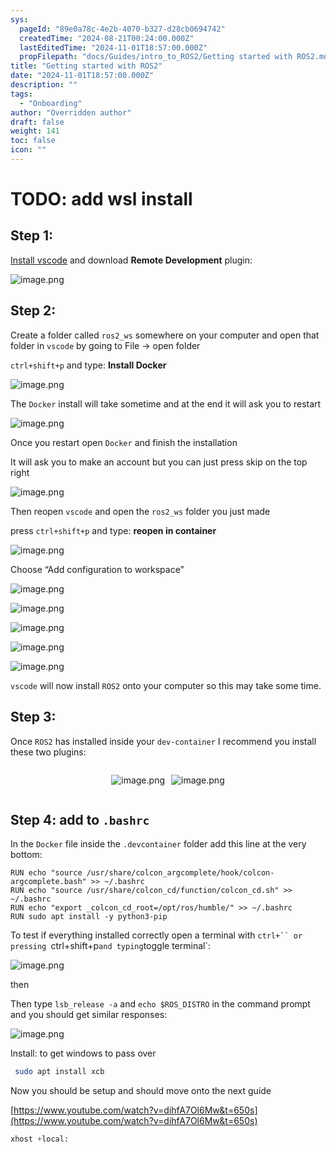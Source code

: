 ```yaml
---
sys:
  pageId: "89e0a78c-4e2b-4070-b327-d28cb0694742"
  createdTime: "2024-08-21T00:24:00.000Z"
  lastEditedTime: "2024-11-01T18:57:00.000Z"
  propFilepath: "docs/Guides/intro_to_ROS2/Getting started with ROS2.md"
title: "Getting started with ROS2"
date: "2024-11-01T18:57:00.000Z"
description: ""
tags:
  - "Onboarding"
author: "Overridden author"
draft: false
weight: 141
toc: false
icon: ""
---
```


# TODO: add wsl install

## Step 1:

[Install vscode](https://code.visualstudio.com/download) and download **Remote Development** plugin:

![image.png](https://prod-files-secure.s3.us-west-2.amazonaws.com/d518164a-d88e-44d1-a4ee-3adb3bd8bce0/efb52993-1881-4a40-b95e-6f020334f022/image.png?X-Amz-Algorithm=AWS4-HMAC-SHA256&X-Amz-Content-Sha256=UNSIGNED-PAYLOAD&X-Amz-Credential=ASIAZI2LB466Q5OPOUXK%2F20250405%2Fus-west-2%2Fs3%2Faws4_request&X-Amz-Date=20250405T190202Z&X-Amz-Expires=3600&X-Amz-Security-Token=IQoJb3JpZ2luX2VjELn%2F%2F%2F%2F%2F%2F%2F%2F%2F%2FwEaCXVzLXdlc3QtMiJHMEUCIE8O7EOyzS87TU7qKZvrHIGkWj94jgbj0q0U0SoXBEJtAiEAn5su8C3ubSX9XW4MxqaxQqoYxqt61UhiNkPFuTOiXbwq%2FwMIMhAAGgw2Mzc0MjMxODM4MDUiDC2IqzpZnFz1zStb1CrcA4wZ0jJWy96t7Iqgms3q5ho71yaTfKfMct4fsq5ONKvNN63mZj82u8Fb9JLb8JGyxbh5cXaamOZU5injP5i07cw7fC7rtLtKZ7N0I%2FOiln8R4Iz7djzSCXfnu5kWUciH6FsHO1BEEymRW5OJ6mJfrSC89Phojz5YMjFzDJfplKOl3ji9WjVXJ%2FlIs21%2BEsLZWROw4V6XQyQA0pvF42wLGMSv%2BUHQSJTSLAAvfDxNKJ7KRasNNbqgroaNCj9AfbJsvNAxAoTqzwLLZyGwV3fTJxUNC5eEBASj79Sbr4P7HcSHmEd00oETQKZafQC4rpubLQqj3Xp7bfH5imKnaklWEcPmVboTamRf6nOmLWicRbnfXebrRbez0VvauQAMZ6X1CEW7vLafygz1vt%2F0yV%2BuaBKWYQaJsdb96Nc8jSEhdHhW759ecnfsKxOlPeDZXZt3GJtRcjqa8jnOe8gwTF%2BtNmTdLyfTgbRHt%2BzQtFqgJMs1QVZLgnGWm8rYTyVfLRlK3v%2FEPQsQK1viHUEJIawvUPKvgbdpSOMEVFaB1HR77nqaPSuwJYe3JP5Dh%2BPurfoPi3klqr54FmljTBu7PE3y2IlHWWsF9jAaPKWmssQXh%2BIitC538yYqtkOSjxijMILIxb8GOqUBrV8RvWYF%2FldTj89N4yqjr5iOddHKLikIJgLqwrfKbZ7ayUjdnqSeeKxiEox3Phik6NUCcZlM9i34QWMl6fOXgHWl%2BFWrvpq2gtl1O4tmgTCYKNvA64yg5H7qXuNotBvbGaxYl1NoqVhzkAs6Cb3O2%2FE7stpnHN3moOQygkac6qO10Eg1n1OgktAIlFRw2ejN9OmijLeKccUtI%2BywxUz5wk7RzNRZ&X-Amz-Signature=8ecde63b9e63a565515bd64df9dfe257e50bc0d8526acb1c82b588547b9fe9ea&X-Amz-SignedHeaders=host&x-id=GetObject)

## Step 2:

Create a folder called `ros2_ws` somewhere on your computer and open that folder in `vscode` by going to File → open folder 

`ctrl+shift+p` and type: **Install Docker**

![image.png](https://prod-files-secure.s3.us-west-2.amazonaws.com/d518164a-d88e-44d1-a4ee-3adb3bd8bce0/2269dc0e-1cd5-47ff-bceb-c04ad9b2eab0/image.png?X-Amz-Algorithm=AWS4-HMAC-SHA256&X-Amz-Content-Sha256=UNSIGNED-PAYLOAD&X-Amz-Credential=ASIAZI2LB466Q5OPOUXK%2F20250405%2Fus-west-2%2Fs3%2Faws4_request&X-Amz-Date=20250405T190202Z&X-Amz-Expires=3600&X-Amz-Security-Token=IQoJb3JpZ2luX2VjELn%2F%2F%2F%2F%2F%2F%2F%2F%2F%2FwEaCXVzLXdlc3QtMiJHMEUCIE8O7EOyzS87TU7qKZvrHIGkWj94jgbj0q0U0SoXBEJtAiEAn5su8C3ubSX9XW4MxqaxQqoYxqt61UhiNkPFuTOiXbwq%2FwMIMhAAGgw2Mzc0MjMxODM4MDUiDC2IqzpZnFz1zStb1CrcA4wZ0jJWy96t7Iqgms3q5ho71yaTfKfMct4fsq5ONKvNN63mZj82u8Fb9JLb8JGyxbh5cXaamOZU5injP5i07cw7fC7rtLtKZ7N0I%2FOiln8R4Iz7djzSCXfnu5kWUciH6FsHO1BEEymRW5OJ6mJfrSC89Phojz5YMjFzDJfplKOl3ji9WjVXJ%2FlIs21%2BEsLZWROw4V6XQyQA0pvF42wLGMSv%2BUHQSJTSLAAvfDxNKJ7KRasNNbqgroaNCj9AfbJsvNAxAoTqzwLLZyGwV3fTJxUNC5eEBASj79Sbr4P7HcSHmEd00oETQKZafQC4rpubLQqj3Xp7bfH5imKnaklWEcPmVboTamRf6nOmLWicRbnfXebrRbez0VvauQAMZ6X1CEW7vLafygz1vt%2F0yV%2BuaBKWYQaJsdb96Nc8jSEhdHhW759ecnfsKxOlPeDZXZt3GJtRcjqa8jnOe8gwTF%2BtNmTdLyfTgbRHt%2BzQtFqgJMs1QVZLgnGWm8rYTyVfLRlK3v%2FEPQsQK1viHUEJIawvUPKvgbdpSOMEVFaB1HR77nqaPSuwJYe3JP5Dh%2BPurfoPi3klqr54FmljTBu7PE3y2IlHWWsF9jAaPKWmssQXh%2BIitC538yYqtkOSjxijMILIxb8GOqUBrV8RvWYF%2FldTj89N4yqjr5iOddHKLikIJgLqwrfKbZ7ayUjdnqSeeKxiEox3Phik6NUCcZlM9i34QWMl6fOXgHWl%2BFWrvpq2gtl1O4tmgTCYKNvA64yg5H7qXuNotBvbGaxYl1NoqVhzkAs6Cb3O2%2FE7stpnHN3moOQygkac6qO10Eg1n1OgktAIlFRw2ejN9OmijLeKccUtI%2BywxUz5wk7RzNRZ&X-Amz-Signature=47537b6ec3632c7ef49b47e369caacfedf081c240b5a9977916ec12b05c176a8&X-Amz-SignedHeaders=host&x-id=GetObject)

The `Docker` install will take sometime and at the end it will ask you to restart

![image.png](https://prod-files-secure.s3.us-west-2.amazonaws.com/d518164a-d88e-44d1-a4ee-3adb3bd8bce0/ed233f78-be33-4b1f-b89c-9c346c0e961e/image.png?X-Amz-Algorithm=AWS4-HMAC-SHA256&X-Amz-Content-Sha256=UNSIGNED-PAYLOAD&X-Amz-Credential=ASIAZI2LB466Q5OPOUXK%2F20250405%2Fus-west-2%2Fs3%2Faws4_request&X-Amz-Date=20250405T190202Z&X-Amz-Expires=3600&X-Amz-Security-Token=IQoJb3JpZ2luX2VjELn%2F%2F%2F%2F%2F%2F%2F%2F%2F%2FwEaCXVzLXdlc3QtMiJHMEUCIE8O7EOyzS87TU7qKZvrHIGkWj94jgbj0q0U0SoXBEJtAiEAn5su8C3ubSX9XW4MxqaxQqoYxqt61UhiNkPFuTOiXbwq%2FwMIMhAAGgw2Mzc0MjMxODM4MDUiDC2IqzpZnFz1zStb1CrcA4wZ0jJWy96t7Iqgms3q5ho71yaTfKfMct4fsq5ONKvNN63mZj82u8Fb9JLb8JGyxbh5cXaamOZU5injP5i07cw7fC7rtLtKZ7N0I%2FOiln8R4Iz7djzSCXfnu5kWUciH6FsHO1BEEymRW5OJ6mJfrSC89Phojz5YMjFzDJfplKOl3ji9WjVXJ%2FlIs21%2BEsLZWROw4V6XQyQA0pvF42wLGMSv%2BUHQSJTSLAAvfDxNKJ7KRasNNbqgroaNCj9AfbJsvNAxAoTqzwLLZyGwV3fTJxUNC5eEBASj79Sbr4P7HcSHmEd00oETQKZafQC4rpubLQqj3Xp7bfH5imKnaklWEcPmVboTamRf6nOmLWicRbnfXebrRbez0VvauQAMZ6X1CEW7vLafygz1vt%2F0yV%2BuaBKWYQaJsdb96Nc8jSEhdHhW759ecnfsKxOlPeDZXZt3GJtRcjqa8jnOe8gwTF%2BtNmTdLyfTgbRHt%2BzQtFqgJMs1QVZLgnGWm8rYTyVfLRlK3v%2FEPQsQK1viHUEJIawvUPKvgbdpSOMEVFaB1HR77nqaPSuwJYe3JP5Dh%2BPurfoPi3klqr54FmljTBu7PE3y2IlHWWsF9jAaPKWmssQXh%2BIitC538yYqtkOSjxijMILIxb8GOqUBrV8RvWYF%2FldTj89N4yqjr5iOddHKLikIJgLqwrfKbZ7ayUjdnqSeeKxiEox3Phik6NUCcZlM9i34QWMl6fOXgHWl%2BFWrvpq2gtl1O4tmgTCYKNvA64yg5H7qXuNotBvbGaxYl1NoqVhzkAs6Cb3O2%2FE7stpnHN3moOQygkac6qO10Eg1n1OgktAIlFRw2ejN9OmijLeKccUtI%2BywxUz5wk7RzNRZ&X-Amz-Signature=9e60e11f58977c74628e89053ff2531b5b96eecc9e39f62822b623147d8038ef&X-Amz-SignedHeaders=host&x-id=GetObject)

Once you restart open `Docker` and finish the installation

It will ask you to make an account but you can just press skip on the top right

![image.png](https://prod-files-secure.s3.us-west-2.amazonaws.com/d518164a-d88e-44d1-a4ee-3adb3bd8bce0/21010ad9-1659-4fd9-9f59-9932a09b2a3d/image.png?X-Amz-Algorithm=AWS4-HMAC-SHA256&X-Amz-Content-Sha256=UNSIGNED-PAYLOAD&X-Amz-Credential=ASIAZI2LB466Q5OPOUXK%2F20250405%2Fus-west-2%2Fs3%2Faws4_request&X-Amz-Date=20250405T190202Z&X-Amz-Expires=3600&X-Amz-Security-Token=IQoJb3JpZ2luX2VjELn%2F%2F%2F%2F%2F%2F%2F%2F%2F%2FwEaCXVzLXdlc3QtMiJHMEUCIE8O7EOyzS87TU7qKZvrHIGkWj94jgbj0q0U0SoXBEJtAiEAn5su8C3ubSX9XW4MxqaxQqoYxqt61UhiNkPFuTOiXbwq%2FwMIMhAAGgw2Mzc0MjMxODM4MDUiDC2IqzpZnFz1zStb1CrcA4wZ0jJWy96t7Iqgms3q5ho71yaTfKfMct4fsq5ONKvNN63mZj82u8Fb9JLb8JGyxbh5cXaamOZU5injP5i07cw7fC7rtLtKZ7N0I%2FOiln8R4Iz7djzSCXfnu5kWUciH6FsHO1BEEymRW5OJ6mJfrSC89Phojz5YMjFzDJfplKOl3ji9WjVXJ%2FlIs21%2BEsLZWROw4V6XQyQA0pvF42wLGMSv%2BUHQSJTSLAAvfDxNKJ7KRasNNbqgroaNCj9AfbJsvNAxAoTqzwLLZyGwV3fTJxUNC5eEBASj79Sbr4P7HcSHmEd00oETQKZafQC4rpubLQqj3Xp7bfH5imKnaklWEcPmVboTamRf6nOmLWicRbnfXebrRbez0VvauQAMZ6X1CEW7vLafygz1vt%2F0yV%2BuaBKWYQaJsdb96Nc8jSEhdHhW759ecnfsKxOlPeDZXZt3GJtRcjqa8jnOe8gwTF%2BtNmTdLyfTgbRHt%2BzQtFqgJMs1QVZLgnGWm8rYTyVfLRlK3v%2FEPQsQK1viHUEJIawvUPKvgbdpSOMEVFaB1HR77nqaPSuwJYe3JP5Dh%2BPurfoPi3klqr54FmljTBu7PE3y2IlHWWsF9jAaPKWmssQXh%2BIitC538yYqtkOSjxijMILIxb8GOqUBrV8RvWYF%2FldTj89N4yqjr5iOddHKLikIJgLqwrfKbZ7ayUjdnqSeeKxiEox3Phik6NUCcZlM9i34QWMl6fOXgHWl%2BFWrvpq2gtl1O4tmgTCYKNvA64yg5H7qXuNotBvbGaxYl1NoqVhzkAs6Cb3O2%2FE7stpnHN3moOQygkac6qO10Eg1n1OgktAIlFRw2ejN9OmijLeKccUtI%2BywxUz5wk7RzNRZ&X-Amz-Signature=0e01e1dbd638fa7225bfed003de5ec247e9875ebf09582f28af25aedbf746078&X-Amz-SignedHeaders=host&x-id=GetObject)

Then reopen `vscode` and open the `ros2_ws` folder you just made

press `ctrl+shift+p` and type: **reopen in container**

![image.png](https://prod-files-secure.s3.us-west-2.amazonaws.com/d518164a-d88e-44d1-a4ee-3adb3bd8bce0/4e93b8c2-41ad-488c-8095-c74205196118/image.png?X-Amz-Algorithm=AWS4-HMAC-SHA256&X-Amz-Content-Sha256=UNSIGNED-PAYLOAD&X-Amz-Credential=ASIAZI2LB466Q5OPOUXK%2F20250405%2Fus-west-2%2Fs3%2Faws4_request&X-Amz-Date=20250405T190202Z&X-Amz-Expires=3600&X-Amz-Security-Token=IQoJb3JpZ2luX2VjELn%2F%2F%2F%2F%2F%2F%2F%2F%2F%2FwEaCXVzLXdlc3QtMiJHMEUCIE8O7EOyzS87TU7qKZvrHIGkWj94jgbj0q0U0SoXBEJtAiEAn5su8C3ubSX9XW4MxqaxQqoYxqt61UhiNkPFuTOiXbwq%2FwMIMhAAGgw2Mzc0MjMxODM4MDUiDC2IqzpZnFz1zStb1CrcA4wZ0jJWy96t7Iqgms3q5ho71yaTfKfMct4fsq5ONKvNN63mZj82u8Fb9JLb8JGyxbh5cXaamOZU5injP5i07cw7fC7rtLtKZ7N0I%2FOiln8R4Iz7djzSCXfnu5kWUciH6FsHO1BEEymRW5OJ6mJfrSC89Phojz5YMjFzDJfplKOl3ji9WjVXJ%2FlIs21%2BEsLZWROw4V6XQyQA0pvF42wLGMSv%2BUHQSJTSLAAvfDxNKJ7KRasNNbqgroaNCj9AfbJsvNAxAoTqzwLLZyGwV3fTJxUNC5eEBASj79Sbr4P7HcSHmEd00oETQKZafQC4rpubLQqj3Xp7bfH5imKnaklWEcPmVboTamRf6nOmLWicRbnfXebrRbez0VvauQAMZ6X1CEW7vLafygz1vt%2F0yV%2BuaBKWYQaJsdb96Nc8jSEhdHhW759ecnfsKxOlPeDZXZt3GJtRcjqa8jnOe8gwTF%2BtNmTdLyfTgbRHt%2BzQtFqgJMs1QVZLgnGWm8rYTyVfLRlK3v%2FEPQsQK1viHUEJIawvUPKvgbdpSOMEVFaB1HR77nqaPSuwJYe3JP5Dh%2BPurfoPi3klqr54FmljTBu7PE3y2IlHWWsF9jAaPKWmssQXh%2BIitC538yYqtkOSjxijMILIxb8GOqUBrV8RvWYF%2FldTj89N4yqjr5iOddHKLikIJgLqwrfKbZ7ayUjdnqSeeKxiEox3Phik6NUCcZlM9i34QWMl6fOXgHWl%2BFWrvpq2gtl1O4tmgTCYKNvA64yg5H7qXuNotBvbGaxYl1NoqVhzkAs6Cb3O2%2FE7stpnHN3moOQygkac6qO10Eg1n1OgktAIlFRw2ejN9OmijLeKccUtI%2BywxUz5wk7RzNRZ&X-Amz-Signature=ff8a5c8bb4e49ee96a1aa340869c71f437168b6b83f8215f5bfaf89ec36c5109&X-Amz-SignedHeaders=host&x-id=GetObject)

Choose “Add configuration to workspace”

![image.png](https://prod-files-secure.s3.us-west-2.amazonaws.com/d518164a-d88e-44d1-a4ee-3adb3bd8bce0/9560b282-5060-4989-ba37-97e7b2c22476/image.png?X-Amz-Algorithm=AWS4-HMAC-SHA256&X-Amz-Content-Sha256=UNSIGNED-PAYLOAD&X-Amz-Credential=ASIAZI2LB466Q5OPOUXK%2F20250405%2Fus-west-2%2Fs3%2Faws4_request&X-Amz-Date=20250405T190202Z&X-Amz-Expires=3600&X-Amz-Security-Token=IQoJb3JpZ2luX2VjELn%2F%2F%2F%2F%2F%2F%2F%2F%2F%2FwEaCXVzLXdlc3QtMiJHMEUCIE8O7EOyzS87TU7qKZvrHIGkWj94jgbj0q0U0SoXBEJtAiEAn5su8C3ubSX9XW4MxqaxQqoYxqt61UhiNkPFuTOiXbwq%2FwMIMhAAGgw2Mzc0MjMxODM4MDUiDC2IqzpZnFz1zStb1CrcA4wZ0jJWy96t7Iqgms3q5ho71yaTfKfMct4fsq5ONKvNN63mZj82u8Fb9JLb8JGyxbh5cXaamOZU5injP5i07cw7fC7rtLtKZ7N0I%2FOiln8R4Iz7djzSCXfnu5kWUciH6FsHO1BEEymRW5OJ6mJfrSC89Phojz5YMjFzDJfplKOl3ji9WjVXJ%2FlIs21%2BEsLZWROw4V6XQyQA0pvF42wLGMSv%2BUHQSJTSLAAvfDxNKJ7KRasNNbqgroaNCj9AfbJsvNAxAoTqzwLLZyGwV3fTJxUNC5eEBASj79Sbr4P7HcSHmEd00oETQKZafQC4rpubLQqj3Xp7bfH5imKnaklWEcPmVboTamRf6nOmLWicRbnfXebrRbez0VvauQAMZ6X1CEW7vLafygz1vt%2F0yV%2BuaBKWYQaJsdb96Nc8jSEhdHhW759ecnfsKxOlPeDZXZt3GJtRcjqa8jnOe8gwTF%2BtNmTdLyfTgbRHt%2BzQtFqgJMs1QVZLgnGWm8rYTyVfLRlK3v%2FEPQsQK1viHUEJIawvUPKvgbdpSOMEVFaB1HR77nqaPSuwJYe3JP5Dh%2BPurfoPi3klqr54FmljTBu7PE3y2IlHWWsF9jAaPKWmssQXh%2BIitC538yYqtkOSjxijMILIxb8GOqUBrV8RvWYF%2FldTj89N4yqjr5iOddHKLikIJgLqwrfKbZ7ayUjdnqSeeKxiEox3Phik6NUCcZlM9i34QWMl6fOXgHWl%2BFWrvpq2gtl1O4tmgTCYKNvA64yg5H7qXuNotBvbGaxYl1NoqVhzkAs6Cb3O2%2FE7stpnHN3moOQygkac6qO10Eg1n1OgktAIlFRw2ejN9OmijLeKccUtI%2BywxUz5wk7RzNRZ&X-Amz-Signature=669a2e3b4d1673bf1a91e8fc3bcd7952dad52c1408db72d59e3fbc5fb612af39&X-Amz-SignedHeaders=host&x-id=GetObject)

![image.png](https://prod-files-secure.s3.us-west-2.amazonaws.com/d518164a-d88e-44d1-a4ee-3adb3bd8bce0/2ee63f81-886b-48e8-a553-dc6e5eac99e4/image.png?X-Amz-Algorithm=AWS4-HMAC-SHA256&X-Amz-Content-Sha256=UNSIGNED-PAYLOAD&X-Amz-Credential=ASIAZI2LB466Q5OPOUXK%2F20250405%2Fus-west-2%2Fs3%2Faws4_request&X-Amz-Date=20250405T190202Z&X-Amz-Expires=3600&X-Amz-Security-Token=IQoJb3JpZ2luX2VjELn%2F%2F%2F%2F%2F%2F%2F%2F%2F%2FwEaCXVzLXdlc3QtMiJHMEUCIE8O7EOyzS87TU7qKZvrHIGkWj94jgbj0q0U0SoXBEJtAiEAn5su8C3ubSX9XW4MxqaxQqoYxqt61UhiNkPFuTOiXbwq%2FwMIMhAAGgw2Mzc0MjMxODM4MDUiDC2IqzpZnFz1zStb1CrcA4wZ0jJWy96t7Iqgms3q5ho71yaTfKfMct4fsq5ONKvNN63mZj82u8Fb9JLb8JGyxbh5cXaamOZU5injP5i07cw7fC7rtLtKZ7N0I%2FOiln8R4Iz7djzSCXfnu5kWUciH6FsHO1BEEymRW5OJ6mJfrSC89Phojz5YMjFzDJfplKOl3ji9WjVXJ%2FlIs21%2BEsLZWROw4V6XQyQA0pvF42wLGMSv%2BUHQSJTSLAAvfDxNKJ7KRasNNbqgroaNCj9AfbJsvNAxAoTqzwLLZyGwV3fTJxUNC5eEBASj79Sbr4P7HcSHmEd00oETQKZafQC4rpubLQqj3Xp7bfH5imKnaklWEcPmVboTamRf6nOmLWicRbnfXebrRbez0VvauQAMZ6X1CEW7vLafygz1vt%2F0yV%2BuaBKWYQaJsdb96Nc8jSEhdHhW759ecnfsKxOlPeDZXZt3GJtRcjqa8jnOe8gwTF%2BtNmTdLyfTgbRHt%2BzQtFqgJMs1QVZLgnGWm8rYTyVfLRlK3v%2FEPQsQK1viHUEJIawvUPKvgbdpSOMEVFaB1HR77nqaPSuwJYe3JP5Dh%2BPurfoPi3klqr54FmljTBu7PE3y2IlHWWsF9jAaPKWmssQXh%2BIitC538yYqtkOSjxijMILIxb8GOqUBrV8RvWYF%2FldTj89N4yqjr5iOddHKLikIJgLqwrfKbZ7ayUjdnqSeeKxiEox3Phik6NUCcZlM9i34QWMl6fOXgHWl%2BFWrvpq2gtl1O4tmgTCYKNvA64yg5H7qXuNotBvbGaxYl1NoqVhzkAs6Cb3O2%2FE7stpnHN3moOQygkac6qO10Eg1n1OgktAIlFRw2ejN9OmijLeKccUtI%2BywxUz5wk7RzNRZ&X-Amz-Signature=8b7b3b624caec13873331e5e6c6687dffcc6b565ef7c29abb29f740e607fb0dc&X-Amz-SignedHeaders=host&x-id=GetObject)

![image.png](https://prod-files-secure.s3.us-west-2.amazonaws.com/d518164a-d88e-44d1-a4ee-3adb3bd8bce0/ae1580b2-b048-407e-aed9-b584224a7a04/image.png?X-Amz-Algorithm=AWS4-HMAC-SHA256&X-Amz-Content-Sha256=UNSIGNED-PAYLOAD&X-Amz-Credential=ASIAZI2LB466Q5OPOUXK%2F20250405%2Fus-west-2%2Fs3%2Faws4_request&X-Amz-Date=20250405T190202Z&X-Amz-Expires=3600&X-Amz-Security-Token=IQoJb3JpZ2luX2VjELn%2F%2F%2F%2F%2F%2F%2F%2F%2F%2FwEaCXVzLXdlc3QtMiJHMEUCIE8O7EOyzS87TU7qKZvrHIGkWj94jgbj0q0U0SoXBEJtAiEAn5su8C3ubSX9XW4MxqaxQqoYxqt61UhiNkPFuTOiXbwq%2FwMIMhAAGgw2Mzc0MjMxODM4MDUiDC2IqzpZnFz1zStb1CrcA4wZ0jJWy96t7Iqgms3q5ho71yaTfKfMct4fsq5ONKvNN63mZj82u8Fb9JLb8JGyxbh5cXaamOZU5injP5i07cw7fC7rtLtKZ7N0I%2FOiln8R4Iz7djzSCXfnu5kWUciH6FsHO1BEEymRW5OJ6mJfrSC89Phojz5YMjFzDJfplKOl3ji9WjVXJ%2FlIs21%2BEsLZWROw4V6XQyQA0pvF42wLGMSv%2BUHQSJTSLAAvfDxNKJ7KRasNNbqgroaNCj9AfbJsvNAxAoTqzwLLZyGwV3fTJxUNC5eEBASj79Sbr4P7HcSHmEd00oETQKZafQC4rpubLQqj3Xp7bfH5imKnaklWEcPmVboTamRf6nOmLWicRbnfXebrRbez0VvauQAMZ6X1CEW7vLafygz1vt%2F0yV%2BuaBKWYQaJsdb96Nc8jSEhdHhW759ecnfsKxOlPeDZXZt3GJtRcjqa8jnOe8gwTF%2BtNmTdLyfTgbRHt%2BzQtFqgJMs1QVZLgnGWm8rYTyVfLRlK3v%2FEPQsQK1viHUEJIawvUPKvgbdpSOMEVFaB1HR77nqaPSuwJYe3JP5Dh%2BPurfoPi3klqr54FmljTBu7PE3y2IlHWWsF9jAaPKWmssQXh%2BIitC538yYqtkOSjxijMILIxb8GOqUBrV8RvWYF%2FldTj89N4yqjr5iOddHKLikIJgLqwrfKbZ7ayUjdnqSeeKxiEox3Phik6NUCcZlM9i34QWMl6fOXgHWl%2BFWrvpq2gtl1O4tmgTCYKNvA64yg5H7qXuNotBvbGaxYl1NoqVhzkAs6Cb3O2%2FE7stpnHN3moOQygkac6qO10Eg1n1OgktAIlFRw2ejN9OmijLeKccUtI%2BywxUz5wk7RzNRZ&X-Amz-Signature=9b3f2c0660fe2fac6d56d758cbc4f0ddf06f5206a0fdb7c573fca7bec896edd0&X-Amz-SignedHeaders=host&x-id=GetObject)

![image.png](https://prod-files-secure.s3.us-west-2.amazonaws.com/d518164a-d88e-44d1-a4ee-3adb3bd8bce0/53255b28-f75e-430f-b9e3-c0ac8577e42b/image.png?X-Amz-Algorithm=AWS4-HMAC-SHA256&X-Amz-Content-Sha256=UNSIGNED-PAYLOAD&X-Amz-Credential=ASIAZI2LB466Q5OPOUXK%2F20250405%2Fus-west-2%2Fs3%2Faws4_request&X-Amz-Date=20250405T190202Z&X-Amz-Expires=3600&X-Amz-Security-Token=IQoJb3JpZ2luX2VjELn%2F%2F%2F%2F%2F%2F%2F%2F%2F%2FwEaCXVzLXdlc3QtMiJHMEUCIE8O7EOyzS87TU7qKZvrHIGkWj94jgbj0q0U0SoXBEJtAiEAn5su8C3ubSX9XW4MxqaxQqoYxqt61UhiNkPFuTOiXbwq%2FwMIMhAAGgw2Mzc0MjMxODM4MDUiDC2IqzpZnFz1zStb1CrcA4wZ0jJWy96t7Iqgms3q5ho71yaTfKfMct4fsq5ONKvNN63mZj82u8Fb9JLb8JGyxbh5cXaamOZU5injP5i07cw7fC7rtLtKZ7N0I%2FOiln8R4Iz7djzSCXfnu5kWUciH6FsHO1BEEymRW5OJ6mJfrSC89Phojz5YMjFzDJfplKOl3ji9WjVXJ%2FlIs21%2BEsLZWROw4V6XQyQA0pvF42wLGMSv%2BUHQSJTSLAAvfDxNKJ7KRasNNbqgroaNCj9AfbJsvNAxAoTqzwLLZyGwV3fTJxUNC5eEBASj79Sbr4P7HcSHmEd00oETQKZafQC4rpubLQqj3Xp7bfH5imKnaklWEcPmVboTamRf6nOmLWicRbnfXebrRbez0VvauQAMZ6X1CEW7vLafygz1vt%2F0yV%2BuaBKWYQaJsdb96Nc8jSEhdHhW759ecnfsKxOlPeDZXZt3GJtRcjqa8jnOe8gwTF%2BtNmTdLyfTgbRHt%2BzQtFqgJMs1QVZLgnGWm8rYTyVfLRlK3v%2FEPQsQK1viHUEJIawvUPKvgbdpSOMEVFaB1HR77nqaPSuwJYe3JP5Dh%2BPurfoPi3klqr54FmljTBu7PE3y2IlHWWsF9jAaPKWmssQXh%2BIitC538yYqtkOSjxijMILIxb8GOqUBrV8RvWYF%2FldTj89N4yqjr5iOddHKLikIJgLqwrfKbZ7ayUjdnqSeeKxiEox3Phik6NUCcZlM9i34QWMl6fOXgHWl%2BFWrvpq2gtl1O4tmgTCYKNvA64yg5H7qXuNotBvbGaxYl1NoqVhzkAs6Cb3O2%2FE7stpnHN3moOQygkac6qO10Eg1n1OgktAIlFRw2ejN9OmijLeKccUtI%2BywxUz5wk7RzNRZ&X-Amz-Signature=a6a886d4ebb0081c823fc6e9b6156b40c8592c2f38aadadc53070f9ff35fe806&X-Amz-SignedHeaders=host&x-id=GetObject)

![image.png](https://prod-files-secure.s3.us-west-2.amazonaws.com/d518164a-d88e-44d1-a4ee-3adb3bd8bce0/7c562767-5af9-4ffb-97d1-327bcdf4ee00/image.png?X-Amz-Algorithm=AWS4-HMAC-SHA256&X-Amz-Content-Sha256=UNSIGNED-PAYLOAD&X-Amz-Credential=ASIAZI2LB466Q5OPOUXK%2F20250405%2Fus-west-2%2Fs3%2Faws4_request&X-Amz-Date=20250405T190202Z&X-Amz-Expires=3600&X-Amz-Security-Token=IQoJb3JpZ2luX2VjELn%2F%2F%2F%2F%2F%2F%2F%2F%2F%2FwEaCXVzLXdlc3QtMiJHMEUCIE8O7EOyzS87TU7qKZvrHIGkWj94jgbj0q0U0SoXBEJtAiEAn5su8C3ubSX9XW4MxqaxQqoYxqt61UhiNkPFuTOiXbwq%2FwMIMhAAGgw2Mzc0MjMxODM4MDUiDC2IqzpZnFz1zStb1CrcA4wZ0jJWy96t7Iqgms3q5ho71yaTfKfMct4fsq5ONKvNN63mZj82u8Fb9JLb8JGyxbh5cXaamOZU5injP5i07cw7fC7rtLtKZ7N0I%2FOiln8R4Iz7djzSCXfnu5kWUciH6FsHO1BEEymRW5OJ6mJfrSC89Phojz5YMjFzDJfplKOl3ji9WjVXJ%2FlIs21%2BEsLZWROw4V6XQyQA0pvF42wLGMSv%2BUHQSJTSLAAvfDxNKJ7KRasNNbqgroaNCj9AfbJsvNAxAoTqzwLLZyGwV3fTJxUNC5eEBASj79Sbr4P7HcSHmEd00oETQKZafQC4rpubLQqj3Xp7bfH5imKnaklWEcPmVboTamRf6nOmLWicRbnfXebrRbez0VvauQAMZ6X1CEW7vLafygz1vt%2F0yV%2BuaBKWYQaJsdb96Nc8jSEhdHhW759ecnfsKxOlPeDZXZt3GJtRcjqa8jnOe8gwTF%2BtNmTdLyfTgbRHt%2BzQtFqgJMs1QVZLgnGWm8rYTyVfLRlK3v%2FEPQsQK1viHUEJIawvUPKvgbdpSOMEVFaB1HR77nqaPSuwJYe3JP5Dh%2BPurfoPi3klqr54FmljTBu7PE3y2IlHWWsF9jAaPKWmssQXh%2BIitC538yYqtkOSjxijMILIxb8GOqUBrV8RvWYF%2FldTj89N4yqjr5iOddHKLikIJgLqwrfKbZ7ayUjdnqSeeKxiEox3Phik6NUCcZlM9i34QWMl6fOXgHWl%2BFWrvpq2gtl1O4tmgTCYKNvA64yg5H7qXuNotBvbGaxYl1NoqVhzkAs6Cb3O2%2FE7stpnHN3moOQygkac6qO10Eg1n1OgktAIlFRw2ejN9OmijLeKccUtI%2BywxUz5wk7RzNRZ&X-Amz-Signature=3a4447e506698fd81ea70841383335f815a0ed44389c2b7a88c95ebad411d86b&X-Amz-SignedHeaders=host&x-id=GetObject)

`vscode` will now install `ROS2` onto your computer so this may take some time.

## Step 3:

Once `ROS2` has installed inside your `dev-container` I recommend you install these two plugins:

<div style="display: flex;flex-direction: row; column-gap:10px; max-width: 630px;justify-content: center;">
<div>

![image.png](https://prod-files-secure.s3.us-west-2.amazonaws.com/d518164a-d88e-44d1-a4ee-3adb3bd8bce0/3fc3d550-5a54-4ba1-ba6b-faa01cdb7369/image.png?X-Amz-Algorithm=AWS4-HMAC-SHA256&X-Amz-Content-Sha256=UNSIGNED-PAYLOAD&X-Amz-Credential=ASIAZI2LB466QG74YLAR%2F20250405%2Fus-west-2%2Fs3%2Faws4_request&X-Amz-Date=20250405T190209Z&X-Amz-Expires=3600&X-Amz-Security-Token=IQoJb3JpZ2luX2VjELn%2F%2F%2F%2F%2F%2F%2F%2F%2F%2FwEaCXVzLXdlc3QtMiJHMEUCIBSTxrg0W%2BXjqo5Z2Xgxu1%2B1HHL3WV%2BPi41YkDC8CRa%2FAiEAxDYIo9auwZXY%2F2b9t%2BU96K8u7MGqBZ7t8N2h6x54hBoq%2FwMIMhAAGgw2Mzc0MjMxODM4MDUiDLf95nGSJB6BDzJr4ircAz%2BPBgLLEX8e7s1kNUGGAH8bpJ5eQUwRhWu91CG%2BEyuaBbcEoGHIsJe6uEm3GqC2Byg%2FlEfsht1siVK1t7cR1H%2BeahSNk3KjQuGZLHy7ERZGDNCnaf0X1spwlVPlZRiSsjuIzsV4ydFw%2B4GBpkz5E%2FOnVUfu5cU%2FlSIBZ%2FgLWa8sfjx7y1%2FUcsDBpwAimNBot%2FAKUdDfv4yRPN%2B3RKfcLcPz4HZ2bT8co4miqVVoUpbLpwp9aq%2B9gkgblHjp8AU47hFdv05HX0CfJf2cBBL9ecImQ5Bs5vRrXXZOeNVet6PZ8ArInCeFAan6D3J1H7pNZ4wmqfpQNjN5iTEJANa71IKok4Yn4NtmszB4xjcNeMohUpIla%2BY0uOYpGS3kxBZ%2FmUsaxd%2F%2B1ozaTLpxhJdLoVjnOmsvF4cMVvq3u1B3s63ZeJs5nQqA5P1ja%2B6y%2B9z59lvcwwy1sGDjG3IGO%2FOsI1g5%2FjNvEv61vCI4VvbstTMoYjS0Q4zhifmNFrRt2F5xwL901mm0aw9mBERoG7jIO%2F97ie9EnZHZEObMrQVa4wE3CbutAS3LqdKz4OgeSplGd3oia4LDmD2wojAXzGorO1QeLd5%2BwGTHsAcwxXAVimnY41aT7VOlBPOppoXuMI3Ixb8GOqUBkN7fQH1PMZZKFNp4GqUsDFIsTYmsXxdOE9EBBNOkdOKMni1U6b0lm4V3JU3cVQveJNAfPLwmyAv%2FRDQnriaKIE9xj7RWJq9xhfvGI7Z8qN1NW65ne0P2kejc1abY2lULngsoeiCYw9oQVBmhOquuHA%2FlAEUbLZPp%2BOMzdYx1KZ1Lb7dc3eDSoOaChvc37FzZPX6FYKaDNYkzqGKJ%2BqKJ1haaL3WT&X-Amz-Signature=7dee4d0a2dcba06fec5cec3ccfd5c64ae687654f7e91c240b565b186e031c61b&X-Amz-SignedHeaders=host&x-id=GetObject)

</div>
<div>

![image.png](https://prod-files-secure.s3.us-west-2.amazonaws.com/d518164a-d88e-44d1-a4ee-3adb3bd8bce0/d994cc66-13c2-4093-a5a3-f84cf4601a82/image.png?X-Amz-Algorithm=AWS4-HMAC-SHA256&X-Amz-Content-Sha256=UNSIGNED-PAYLOAD&X-Amz-Credential=ASIAZI2LB466ZOZ7BWJ2%2F20250405%2Fus-west-2%2Fs3%2Faws4_request&X-Amz-Date=20250405T190209Z&X-Amz-Expires=3600&X-Amz-Security-Token=IQoJb3JpZ2luX2VjELn%2F%2F%2F%2F%2F%2F%2F%2F%2F%2FwEaCXVzLXdlc3QtMiJHMEUCIEdRyhRSyr9FCYQzBMIIzf56er6wXyoBb45epuA%2B8j6OAiEA8RWbMngVGNWD2u%2B8ck9Uq5ny8J2V1Ccz%2BM6QtS%2BiGa8q%2FwMIMhAAGgw2Mzc0MjMxODM4MDUiDJbwVzIgN9uaw34J0SrcA6oW6goZXJN5JxLKsfgHXagbFStiW7lmJ%2F5kUd6mHV57eE%2F3xOiRSmq7dfFcGPrfSK%2F602kTxSjROoiXcuILgoSaTiQyxMpctx9bjF2ZjCZTqMtBhi0%2FEtPMN3bNZP2JczhQd8zVWyhZGjtJrLPcoOe8z%2FQvkA0ddN5ZWmqXQ7tN8n37J6Q0bcg%2BALi1XGxyJzlKMfq7JOq9PUjv%2BiNQEPVs35L%2BZh71%2BobSQeaGj3Vsjby1GcD6GcKqXoYoSvyGBwbaRVJ2u42dzQ8wfwoj3rWIWt7mbA0gboCahURYTo7OkvBQj5ymZnhC3fTQjOA23E9uRrE%2BN4U%2B%2BZiZyOO4tPtgtUMXhxxtOScbkhSMZ88ztL%2BfYuVPTca6LQC4agAqMKH%2F6VfIG17tBjzcxQt97ahvSK%2F7AMobrGaTosV3msThZKlCrstG3t6N9woJXkFc3QuxH70WJmlKjWLR6%2FeLBELY48jXcnR7D7Z9jvFBSUmWCAAVroT1IhZZjf4VOhq5GjR0wJ74nsbhO3MC2dU6qDAkYOat8qMYcjt8%2Bcp%2Bgt%2FRYtnGvneN7FTjtyiRq%2BwPsKaKwclRqbYk9RLgkZBETd%2FmZhI4hC8YiKlhuYWOibp5GlBjI7YBrMVCWeX4MO3Ixb8GOqUB8nzgpImCf2ga45f5WUtPqMGBqcFYUjX93%2B6p8n%2FZqjDJTTZ3F7Ygn8xz237ymPVgxfkUX8GNY6xBCoh8i%2FUm7KYtbxMGf5bEGfnBZNlawWGtBkhHppNPG9jf4NlS70PALQgOX3v6iyWLRWAFD2BEc4rsTcXq0yZVQHtnD54xi0EdYYL1KF8Eh0Ii%2FI3ZIiUIkw9TZ3hS9KvkfSmJe7EFdoFBT118&X-Amz-Signature=ae6e214a99e728f617a1c05051b168561c7f17e9c1c2504106fdb1eec50adc85&X-Amz-SignedHeaders=host&x-id=GetObject)

</div>
</div>

## Step 4: add to `.bashrc`

In the `Docker` file inside the `.devcontainer` folder add this line at the very bottom: 

```docker
RUN echo "source /usr/share/colcon_argcomplete/hook/colcon-argcomplete.bash" >> ~/.bashrc
RUN echo "source /usr/share/colcon_cd/function/colcon_cd.sh" >> ~/.bashrc
RUN echo "export _colcon_cd_root=/opt/ros/humble/" >> ~/.bashrc
RUN sudo apt install -y python3-pip 
```

To test if everything installed correctly open a terminal with `ctrl+`` or pressing `ctrl+shift+p` and typing `toggle terminal`:

![image.png](https://prod-files-secure.s3.us-west-2.amazonaws.com/d518164a-d88e-44d1-a4ee-3adb3bd8bce0/6a4943d8-b04e-4c02-9a58-775f3384d1a5/image.png?X-Amz-Algorithm=AWS4-HMAC-SHA256&X-Amz-Content-Sha256=UNSIGNED-PAYLOAD&X-Amz-Credential=ASIAZI2LB466Q5OPOUXK%2F20250405%2Fus-west-2%2Fs3%2Faws4_request&X-Amz-Date=20250405T190202Z&X-Amz-Expires=3600&X-Amz-Security-Token=IQoJb3JpZ2luX2VjELn%2F%2F%2F%2F%2F%2F%2F%2F%2F%2FwEaCXVzLXdlc3QtMiJHMEUCIE8O7EOyzS87TU7qKZvrHIGkWj94jgbj0q0U0SoXBEJtAiEAn5su8C3ubSX9XW4MxqaxQqoYxqt61UhiNkPFuTOiXbwq%2FwMIMhAAGgw2Mzc0MjMxODM4MDUiDC2IqzpZnFz1zStb1CrcA4wZ0jJWy96t7Iqgms3q5ho71yaTfKfMct4fsq5ONKvNN63mZj82u8Fb9JLb8JGyxbh5cXaamOZU5injP5i07cw7fC7rtLtKZ7N0I%2FOiln8R4Iz7djzSCXfnu5kWUciH6FsHO1BEEymRW5OJ6mJfrSC89Phojz5YMjFzDJfplKOl3ji9WjVXJ%2FlIs21%2BEsLZWROw4V6XQyQA0pvF42wLGMSv%2BUHQSJTSLAAvfDxNKJ7KRasNNbqgroaNCj9AfbJsvNAxAoTqzwLLZyGwV3fTJxUNC5eEBASj79Sbr4P7HcSHmEd00oETQKZafQC4rpubLQqj3Xp7bfH5imKnaklWEcPmVboTamRf6nOmLWicRbnfXebrRbez0VvauQAMZ6X1CEW7vLafygz1vt%2F0yV%2BuaBKWYQaJsdb96Nc8jSEhdHhW759ecnfsKxOlPeDZXZt3GJtRcjqa8jnOe8gwTF%2BtNmTdLyfTgbRHt%2BzQtFqgJMs1QVZLgnGWm8rYTyVfLRlK3v%2FEPQsQK1viHUEJIawvUPKvgbdpSOMEVFaB1HR77nqaPSuwJYe3JP5Dh%2BPurfoPi3klqr54FmljTBu7PE3y2IlHWWsF9jAaPKWmssQXh%2BIitC538yYqtkOSjxijMILIxb8GOqUBrV8RvWYF%2FldTj89N4yqjr5iOddHKLikIJgLqwrfKbZ7ayUjdnqSeeKxiEox3Phik6NUCcZlM9i34QWMl6fOXgHWl%2BFWrvpq2gtl1O4tmgTCYKNvA64yg5H7qXuNotBvbGaxYl1NoqVhzkAs6Cb3O2%2FE7stpnHN3moOQygkac6qO10Eg1n1OgktAIlFRw2ejN9OmijLeKccUtI%2BywxUz5wk7RzNRZ&X-Amz-Signature=08e6027818ba01d44ee88f00846aa8c2795efc39f8d475c3871d9fef31210362&X-Amz-SignedHeaders=host&x-id=GetObject)

then 

Then type `lsb_release -a` and `echo $ROS_DISTRO` in the command prompt and you should get similar responses:

![image.png](https://prod-files-secure.s3.us-west-2.amazonaws.com/d518164a-d88e-44d1-a4ee-3adb3bd8bce0/3e635dec-a805-4e85-8b9e-d000e5b71a4e/image.png?X-Amz-Algorithm=AWS4-HMAC-SHA256&X-Amz-Content-Sha256=UNSIGNED-PAYLOAD&X-Amz-Credential=ASIAZI2LB466Q5OPOUXK%2F20250405%2Fus-west-2%2Fs3%2Faws4_request&X-Amz-Date=20250405T190202Z&X-Amz-Expires=3600&X-Amz-Security-Token=IQoJb3JpZ2luX2VjELn%2F%2F%2F%2F%2F%2F%2F%2F%2F%2FwEaCXVzLXdlc3QtMiJHMEUCIE8O7EOyzS87TU7qKZvrHIGkWj94jgbj0q0U0SoXBEJtAiEAn5su8C3ubSX9XW4MxqaxQqoYxqt61UhiNkPFuTOiXbwq%2FwMIMhAAGgw2Mzc0MjMxODM4MDUiDC2IqzpZnFz1zStb1CrcA4wZ0jJWy96t7Iqgms3q5ho71yaTfKfMct4fsq5ONKvNN63mZj82u8Fb9JLb8JGyxbh5cXaamOZU5injP5i07cw7fC7rtLtKZ7N0I%2FOiln8R4Iz7djzSCXfnu5kWUciH6FsHO1BEEymRW5OJ6mJfrSC89Phojz5YMjFzDJfplKOl3ji9WjVXJ%2FlIs21%2BEsLZWROw4V6XQyQA0pvF42wLGMSv%2BUHQSJTSLAAvfDxNKJ7KRasNNbqgroaNCj9AfbJsvNAxAoTqzwLLZyGwV3fTJxUNC5eEBASj79Sbr4P7HcSHmEd00oETQKZafQC4rpubLQqj3Xp7bfH5imKnaklWEcPmVboTamRf6nOmLWicRbnfXebrRbez0VvauQAMZ6X1CEW7vLafygz1vt%2F0yV%2BuaBKWYQaJsdb96Nc8jSEhdHhW759ecnfsKxOlPeDZXZt3GJtRcjqa8jnOe8gwTF%2BtNmTdLyfTgbRHt%2BzQtFqgJMs1QVZLgnGWm8rYTyVfLRlK3v%2FEPQsQK1viHUEJIawvUPKvgbdpSOMEVFaB1HR77nqaPSuwJYe3JP5Dh%2BPurfoPi3klqr54FmljTBu7PE3y2IlHWWsF9jAaPKWmssQXh%2BIitC538yYqtkOSjxijMILIxb8GOqUBrV8RvWYF%2FldTj89N4yqjr5iOddHKLikIJgLqwrfKbZ7ayUjdnqSeeKxiEox3Phik6NUCcZlM9i34QWMl6fOXgHWl%2BFWrvpq2gtl1O4tmgTCYKNvA64yg5H7qXuNotBvbGaxYl1NoqVhzkAs6Cb3O2%2FE7stpnHN3moOQygkac6qO10Eg1n1OgktAIlFRw2ejN9OmijLeKccUtI%2BywxUz5wk7RzNRZ&X-Amz-Signature=fbb4b03083162e115442de7edb51311d3d3bb412b52e531b15ca846750e0a218&X-Amz-SignedHeaders=host&x-id=GetObject)

Install:  to get windows to pass over

```bash
 sudo apt install xcb
```

Now you should be setup and should move onto the next guide 

[https://www.youtube.com/watch?v=dihfA7Ol6Mw&t=650s](https://www.youtube.com/watch?v=dihfA7Ol6Mw&t=650s)

```python
xhost +local:
```
